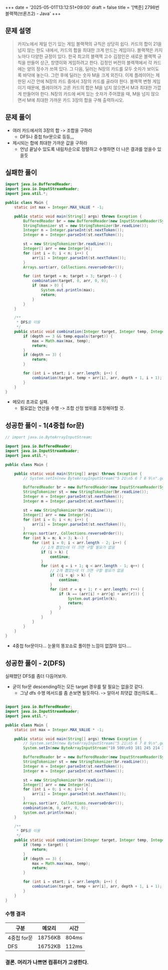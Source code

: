 +++
date = '2025-05-01T13:12:51+09:00'
draft = false
title = '[백준] 2798번 블랙잭(브론즈2) - Java'
+++

## 문제 설명
> 카지노에서 제일 인기 있는 게임 블랙잭의 규칙은 상당히 쉽다. 카드의 합이 21을 넘지 않는 한도 내에서, 카드의 합을 최대한 크게 만드는 게임이다. 블랙잭은 카지노마다 다양한 규정이 있다.
한국 최고의 블랙잭 고수 김정인은 새로운 블랙잭 규칙을 만들어 상근, 창영이와 게임하려고 한다.
김정인 버전의 블랙잭에서 각 카드에는 양의 정수가 쓰여 있다. 그 다음, 딜러는 N장의 카드를 모두 숫자가 보이도록 바닥에 놓는다. 그런 후에 딜러는 숫자 M을 크게 외친다.
이제 플레이어는 제한된 시간 안에 N장의 카드 중에서 3장의 카드를 골라야 한다. 블랙잭 변형 게임이기 때문에, 플레이어가 고른 카드의 합은 M을 넘지 않으면서 M과 최대한 가깝게 만들어야 한다.
N장의 카드에 써져 있는 숫자가 주어졌을 때, M을 넘지 않으면서 M에 최대한 가까운 카드 3장의 합을 구해 출력하시오.

## 문제 풀이
- 여러 카드에서의 3장의 합 -> 조합을 구하라
    - DFS나 중첩 for문으로 등등,,,
- 제시되는 합에 최대한 가까운 값을 구하라
    - 언넝 끝날수 있도록 내림차순으로 정렬하고 수행하면 더 나은 결과를 얻을수 있을듯

## 실패한 풀이
```java
import java.io.BufferedReader;
import java.io.InputStreamReader;
import java.util.*;

public class Main {
    static int max = Integer.MAX_VALUE * -1;

    public static void main(String[] args) throws Exception {
        BufferedReader br = new BufferedReader(new InputStreamReader(System.in));
        StringTokenizer st = new StringTokenizer(br.readLine());
        Integer n = Integer.parseInt(st.nextToken());
        Integer m = Integer.parseInt(st.nextToken());

        st = new StringTokenizer(br.readLine());
        Integer[] arr = new Integer[n];
        for (int i = 0; i < n; i++) {
            arr[i] = Integer.parseInt(st.nextToken());
        }
        Arrays.sort(arr, Collections.reverseOrder());

        for (int target = m; target > 3; target--) {
            combination(target, 0, arr, 0, 0);
            if (max > 0) {
                System.out.println(max);
                return;
            }
        }
    }

    /**
     * DFS를 이용
     */
    public static void combination(Integer target, Integer temp, Integer[] arr, int depth, int start) {
        if (depth == 3 && temp.equals(target)) {
            max = Math.max(max, temp);
            return;
        }
        if (depth == 3) {
            return;
        }

        for (int i = start; i < arr.length; i++) {
            combination(target, temp + arr[i], arr, depth + 1, i + 1);
        }
    }
}
```
- 메모리 초과로 실패.
    - 필요없는 연산을 수행 -> 조합 산정 범위를 조정해야할 것.


## 성공한 풀이 - 1(4중첩 for문)
```java
// import java.io.ByteArrayInputStream;

import java.io.BufferedReader;
import java.io.InputStreamReader;
import java.util.*;

public class Main {

    public static void main(String[] args) throws Exception {
        // System.setIn(new ByteArrayInputStream("5 21\n5 6 7 8 9\n".getBytes()));

        BufferedReader br = new BufferedReader(new InputStreamReader(System.in));
        StringTokenizer st = new StringTokenizer(br.readLine());
        Integer n = Integer.parseInt(st.nextToken());
        Integer m = Integer.parseInt(st.nextToken());

        st = new StringTokenizer(br.readLine());
        Integer[] arr = new Integer[n];
        for (int i = 0; i < n; i++) {
            arr[i] = Integer.parseInt(st.nextToken());
        }
        Arrays.sort(arr, Collections.reverseOrder());
        for (int k = m; k > 3; k--) {
            for (int i = 0; i < arr.length - 2; i++) {
                // 1개 뽑았는데 더 크면 구할 필요가 없음
                if (i > k) {
                    continue;
                }
                for (int q = i + 1; q < arr.length - 1; q++) {
                    // 2개 뽑았는데 더 크면 구할 필요가 없음
                    if ((i + q) > k) {
                        continue;
                    }
                    for (int r = q + 1; r < arr.length; r++) {
                        if (k == (arr[i] + arr[q] + arr[r])) {
                            System.out.println(k);
                            return;
                        }
                    }
                }
            }
        }
    }
}
```
- 4중첩 for문이다... 눈물의 똥꼬쇼로 풀이한 느낌이 없잖아 있다....



## 성공한 풀이 - 2(DFS)
실패했던 DFS를 좀더 다듬어보자.
- 굳이 for문 descending하는 모든 target 경우를 탈 필요는 없을것 같다.
    - 그냥 dfs 수행 메서드를 좀 손보면 될듯하다.
    -> 알아서 최댓값 갱신하도록...

```java

import java.io.BufferedReader;
import java.io.InputStreamReader;
import java.util.*;

public class Main {
    static int max = Integer.MAX_VALUE * -1;

    public static void main(String[] args) throws Exception {
        // System.setIn(new ByteArrayInputStream("5 21\n5 6 7 8 9\n".getBytes()));
        System.setIn(new ByteArrayInputStream("10 500\n93 181 245 214 315 36 185 138 216 295\n".getBytes()));

        BufferedReader br = new BufferedReader(new InputStreamReader(System.in));
        StringTokenizer st = new StringTokenizer(br.readLine());
        Integer n = Integer.parseInt(st.nextToken());
        Integer m = Integer.parseInt(st.nextToken());

        st = new StringTokenizer(br.readLine());
        Integer[] arr = new Integer[n];
        for (int i = 0; i < n; i++) {
            arr[i] = Integer.parseInt(st.nextToken());
        }
        Arrays.sort(arr, Collections.reverseOrder());
        combination(m, 0, arr, 0, 0);
        System.out.println(max);
    }

    /**
     * DFS를 이용
     */
    public static void combination(Integer target, Integer temp, Integer[] arr, int depth, int start) {
        if (temp > target) {
            return;
        }
        if (depth == 3) {
            max = Math.max(max, temp);
            return;
        }

        for (int i = start; i < arr.length; i++) {
            combination(target, temp + arr[i], arr, depth + 1, i + 1);
        }
    }
}
```
### 수행 결과
|구분|메모리|시간|
|--|--|--|
|4중첩 for문|18756KB|804ms|
|DFS|16752KB|112ms|

### 결론. 머리가 나쁘면 컴퓨터가 고생한다.
